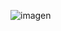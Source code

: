 ![imagen](https://user-images.githubusercontent.com/63612112/199795188-0383bba1-6ac2-49c2-855a-791bb7ea2a1d.png)
